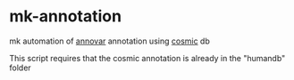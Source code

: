 # mk-annotation
mk automation of [annovar](https://annovar.openbioinformatics.org/) annotation using [cosmic](https://cancer.sanger.ac.uk/cosmic) db

This script requires that the cosmic annotation is already in the "humandb" folder
